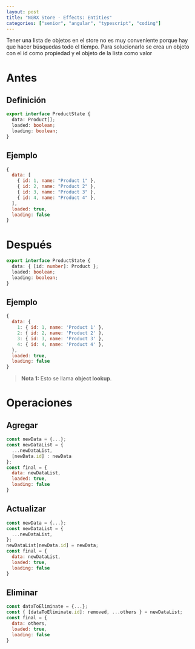 ```yaml
---
layout: post
title: "NGRX Store - Effects: Entities"
categories: ["senior", "angular", "typescript", "coding"]
---
```


Tener una lista de objetos en el store no es muy conveniente porque<!--more--> hay que hacer búsquedas todo el tiempo.
Para solucionarlo se crea un objeto con el id como propiedad y el objeto de la lista como valor

# Antes

## Definición

```typescript
export interface ProductState {
  data: Product[];
  loaded: boolean;
  loading: boolean;
}
```

## Ejemplo

```javascript
{
  data: [
    { id: 1, name: "Product 1" },
    { id: 2, name: "Product 2" },
    { id: 3, name: "Product 3" },
    { id: 4, name: "Product 4" },
  ],
  loaded: true,
  loading: false
}
```

# Después

```typescript
export interface ProductState {
  data: { [id: number]: Product };
  loaded: boolean;
  loading: boolean;
}
```

## Ejemplo

```javascript
{
  data: {
    1: { id: 1, name: 'Product 1' },
    2: { id: 2, name: 'Product 2' },
    3: { id: 3, name: 'Product 3' },
    4: { id: 4, name: 'Product 4' },
  },
  loaded: true,
  loading: false
}
```

> **Nota 1:** Esto se llama **object lookup**.

# Operaciones

## Agregar

```javascript
const newData = {...};
const newDataList = {
  ...newDataList,
  [newData.id] : newData
};
const final = {
  data: newDataList,
  loaded: true,
  loading: false
}
```

## Actualizar

```javascript
const newData = {...};
const newDataList = {
  ...newDataList,
};
newDataList[newData.id] = newData;
const final = {
  data: newDataList,
  loaded: true,
  loading: false
}
```

## Eliminar

```javascript
const dataToEliminate = {...};
const { [dataToEliminate.id]: removed, ...others } = newDataList;
const final = {
  data: others,
  loaded: true,
  loading: false
}
```
